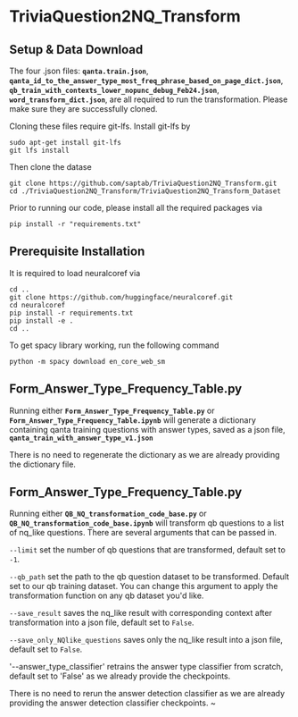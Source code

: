# TriviaQuestion2NQ_Transform
## Setup & Data Download
The four .json files: **`qanta.train.json`**, **`qanta_id_to_the_answer_type_most_freq_phrase_based_on_page_dict.json`**,
**`qb_train_with_contexts_lower_nopunc_debug_Feb24.json`**, **`word_transform_dict.json`**, are all required to run the transformation.
Please make sure they are successfully cloned.

Cloning these files require git-lfs. Install git-lfs by

```
sudo apt-get install git-lfs
git lfs install
```

Then clone the datase

```
git clone https://github.com/saptab/TriviaQuestion2NQ_Transform.git
cd ./TriviaQuestion2NQ_Transform/TriviaQuestion2NQ_Transform_Dataset
```

Prior to running our code, please install all the required packages via

`pip install -r "requirements.txt"`

## Prerequisite Installation
It is required to load neuralcoref via

```
cd ..
git clone https://github.com/huggingface/neuralcoref.git
cd neuralcoref
pip install -r requirements.txt
pip install -e .
cd ..
```
To get spacy library working, run the following command
```
python -m spacy download en_core_web_sm
```
## Form_Answer_Type_Frequency_Table.py
Running either **`Form_Answer_Type_Frequency_Table.py`** or **`Form_Answer_Type_Frequency_Table.ipynb`** will generate a dictionary containing qanta training questions with answer types, saved as a json file, **`qanta_train_with_answer_type_v1.json`**

There is no need to regenerate the dictionary as we are already providing the dictionary file.

## Form_Answer_Type_Frequency_Table.py
Running either **`QB_NQ_transformation_code_base.py`** or **`QB_NQ_transformation_code_base.ipynb`** will transform qb questions to a list of nq_like questions. There are several arguments that can be passed in.

`--limit` set the number of qb questions that are transformed, default set to `-1`.

`--qb_path` set the path to the qb question dataset to be transformed. Default set to our qb training dataset. You can change this argument to apply the transformation function on any qb dataset you'd like.

`--save_result` saves the nq_like result with corresponding context after transformation into a json file, default set to `False`.

`--save_only_NQlike_questions` saves only the nq_like result into a json file, default set to `False`.

'--answer_type_classifier' retrains the answer type classifier from scratch, default set to 'False' as we already provide the checkpoints.

There is no need to rerun the answer detection classifier as we are already providing the answer detection classifier checkpoints.
~                                                                               
